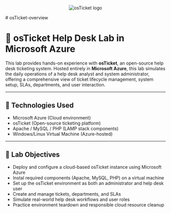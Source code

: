 <p align="center">
<img src="https://i.imgur.com/Clzj7Xs.png" alt="osTicket logo"/>
</p>
# osTicket-overview

# 📩 osTicket Help Desk Lab in Microsoft Azure

This lab provides hands-on experience with **osTicket**, an open-source help desk ticketing system. Hosted entirely in **Microsoft Azure**, this lab simulates the daily operations of a help desk analyst and system administrator, offering a comprehensive view of ticket lifecycle management, system setup, SLAs, departments, and user interaction.

---

## 🧰 Technologies Used

- Microsoft Azure (Cloud environment)
- osTicket (Open-source ticketing platform)
- Apache / MySQL / PHP (LAMP stack components)
- Windows/Linux Virtual Machine (Azure-hosted)

---

## 🎯 Lab Objectives

- Deploy and configure a cloud-based osTicket instance using Microsoft Azure
- Instal required components (Apache, MySQL, PHP) on a virtual machine
- Set up the osTicket environment as both an administrator and help desk user
- Create and manage tickets, departments, and SLAs
- Simulate real-world help desk workflows and user roles
- Practice environment teardown and responsible cloud resource cleanup


